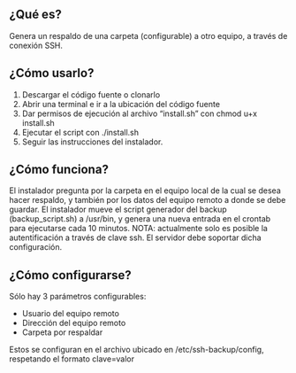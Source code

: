 ## ¿Qué es?
Genera un respaldo de una carpeta (configurable) a otro equipo, a través de conexión SSH.
## ¿Cómo usarlo?
1.	Descargar el código fuente o clonarlo
2.	Abrir una terminal e ir a la ubicación del código fuente
3.	Dar permisos de ejecución al archivo “install.sh” con chmod u+x install.sh
4.	Ejecutar el script con ./install.sh
5.	Seguir las instrucciones del instalador.
## ¿Cómo funciona?
El instalador pregunta por la carpeta en el equipo local de la cual se desea hacer respaldo, y también por los datos del equipo remoto a donde se debe guardar. El instalador mueve el script generador del backup (backup_script.sh) a /usr/bin, y genera una nueva entrada en el crontab para ejecutarse cada 10 minutos. NOTA: actualmente solo es posible la autentificación a través de clave ssh. El servidor debe soportar dicha configuración.

## ¿Cómo configurarse?
Sólo hay 3 parámetros configurables:
-	Usuario del equipo remoto
-	Dirección del equipo remoto
-	Carpeta por respaldar

Estos se configuran en el archivo ubicado en /etc/ssh-backup/config, respetando el formato clave=valor
